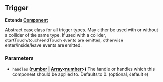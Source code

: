 <!-- Generated by documentation.js. Update this documentation by updating the source code. -->

## Trigger

**Extends [Component](component.md)**

Abstract case class for all trigger types. May either be used
with or without a collider of the same type. If used with a collider,
startTouch/touch/endTouch events are emitted, otherwise enter/inside/leave
events are emitted.

### Parameters

-   `handles` **([number][1] \| [Array][2]&lt;[number][1]>)** The handle or handles which this
    component should be applied to. Defaults to 0. (optional, default `0`)

[1]: https://developer.mozilla.org/docs/Web/JavaScript/Reference/Global_Objects/Number

[2]: https://developer.mozilla.org/docs/Web/JavaScript/Reference/Global_Objects/Array
